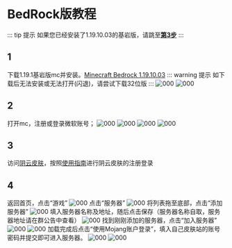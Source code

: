# BedRock版教程
::: tip 提示
如果您已经安装了1.19.10.03的基岩版，请跳至[**第3步**](#_3)
:::
## 1
下载1.19.1基岩版mc并安装。[Minecraft Bedrock 1.19.10.03](https://mcapks.net/info/MS4xOS4xMC4wMw%3D%3D/7eb89da540f7f49c4f6f75734b935b6f.html)
::: warning 提示
如下载后无法安装或无法打开(闪退)，请尝试下载32位版
:::
![000](./1.png)
![000](./8.jpg)
## 2
打开mc，注册或登录微软账号；
![000](./7.jpg)
![000](./10.jpg)
![000](./11.jpg)
![000](./12.jpg)
## 3
访问[阴云皮肤](https://skin.yinyuns.top/)，按照[使用指南](https://docs.yinyuns.top/yinyunskin/guide/create-account)进行阴云皮肤的注册登录
## 4
返回首页，点击“游戏”
![000](./6.jpg)
点击“服务器”
![000](./5.jpg)
将列表拖至底部，点击“添加服务器”
![000](./4.jpg)
填入服务器名称及地址，随后点击保存（服务器名称自取，服务器地址请在群公告中查看）
![000](./13.jpg)
找到刚刚添加的服务器，点击“加入服务器”
![000](./3.jpg)
![000](./14.jpg)
加载完成后点击“使用Mojang账户登录”，填入自己皮肤站的账号密码并提交即可进入服务器。
![000](./2.jpg)
![000](./15.jpg)
